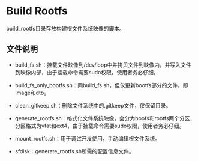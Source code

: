 # Build Rootfs

build_rootfs目录存放构建根文件系统映像的脚本。

## 文件说明

- build_fs.sh：挂载文件映像到/dev/loop中并拷贝文件到映像内，并写入文件到映像内部，由于挂载命令需要sudo权限，使用者务必仔细。

- build_fs_only_bootfs.sh：同build_fs.sh，但仅更新bootfs部分的文件，即Image和dtb。

- clean_gitkeep.sh：删除文件系统中的.gitkeep文件，仅保留目录。

- generate_rootfs.sh：格式化文件系统映像，会分为boofs和rootfs两个分区，分区格式为vfat和ext4，由于挂载命令需要sudo权限，使用者务必仔细。

- mount_rootfs.sh：用于调试开发使用，手动编辑根文件系统。

- sfdisk：generate_rootfs.sh所需的配置信息文件。
